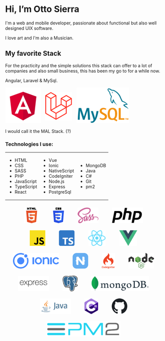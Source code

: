 # Hi, I’m Otto Sierra

I'm a web and mobile developer, passionate about functional but also well designed UIX software.

I love art and I'm also a Musician.

## My favorite Stack

For the practicity and the simple solutions this stack can offer to a lot of companies and also small business, this has been my go to for a while now.

Angular, Laravel & MySql.

<div>
  <img src="./assets/angular.svg" alt="alt text" title="image Title" height="115"/>
  <img src="./assets/laravel.min.svg" alt="alt text" title="image Title" height="90" style="padding: 10px"/>
  <img src="./assets/mysql.png" alt="alt text" title="image Title" height="115"/>
</div>


I would call it the MAL Stack. (?)

### Technologies I use:

<table border="0">
<tr>
<td>
    
* HTML
* CSS
* SASS
* PHP
* JavaScript
* TypeScript
* React

</td>
<td>


* Vue
* Ionic
* NativeScript
* CodeIgniter
* Node.js
* Express
* PostgreSql

</td>
<td>

* MongoDB
* Java
* C#
* Git
* pm2 

</td>
</table>

<div style="text-align: center;">
  <img class="logo" src="./assets/img/HTML5.svg" alt="alt text" title="image Title" height="50"/>
  <img class="logo" src="./assets/img/CSS3.svg" alt="alt text" title="image Title" height="50"/>
  <img class="logo" src="./assets/img/SASS.png" alt="alt text" title="image Title" height="50"/>
  <img class="logo" src="./assets/img/php.svg" alt="alt text" title="image Title" height="50"/>
  <img class="logo" src="./assets/img/JavaScript.svg" alt="alt text" title="image Title" height="50"/>
  <img class="logo" src="./assets/img/Typescript.svg" alt="alt text" title="image Title" height="50"/>
  <img class="logo" src="./assets/img/React.svg" alt="alt text" title="image Title" height="50"/>
  <img class="logo" src="./assets/img/VueJs.svg" alt="alt text" title="image Title" height="50"/>
  <img class="logo" src="./assets/img/Ionic.svg" alt="alt text" title="image Title" height="50"/>
  <img class="logo" src="./assets/img/NativeScript.png" alt="alt text" title="image Title" height="50"/>
  <img class="logo" src="./assets/img/codeigniter.svg" alt="alt text" title="image Title" height="50"/>
  <img class="logo" src="./assets/img/Node.svg" alt="alt text" title="image Title" height="50"/>
  <img class="logo" src="./assets/img/expressjs.svg" alt="alt text" title="image Title" height="50"/>
  <img class="logo" src="./assets/img/PostgreSQL.svg" alt="alt text" title="image Title" height="50"/>
  <img class="logo" src="./assets/img/MongoDB.svg" alt="alt text" title="image Title" height="50"/>
  <img class="logo" src="./assets/img/Java.svg" alt="alt text" title="image Title" height="50"/>
  <img class="logo" src="./assets/img/Csharp.svg" alt="alt text" title="image Title" height="50"/>
  <img class="logo" src="./assets/img/github.svg" alt="alt text" title="image Title" height="50"/>
  <img class="logo" src="./assets/img/PM2.png" alt="alt text" title="image Title" height="50"/>
</div>

<style>
  .logo {
    padding: 10px 20px;
  }
</style>

<!---
ottodanielsierra/ottodanielsierra is a ✨ special ✨ repository because its `README.md` (this file) appears on your GitHub profile.
You can click the Preview link to take a look at your changes.
--->
